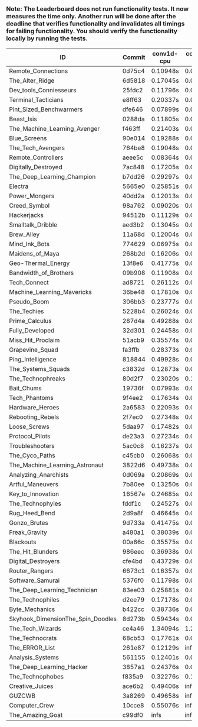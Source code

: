 ### Note: The Leaderboard does not run functionality tests. It now measures the time only. Another run will be done after the deadline that verifies functionality and invalidates all timings for failing functionality. You should verify the functionality locally by running the tests.

|ID|Commit|conv1d-cpu|conv1d-gpu|DWSPConv2D-gpu|gemm-gpu|avg|
|-|-|-|-|-|-|-|
|Remote_Connections|0d75c4|0.10948s|0.04359s|2.93536s|1.81430s|1.22568s|
|The_Alter_Ridge|6d5818|0.17045s|0.09764s|3.07009s|1.79788s|1.28402s|
|Dev_tools_Conniesseurs|25fdc2|0.11796s|0.04665s|3.07797s|1.90383s|1.28660s|
|Terminal_Tacticians|e8ff63|0.20337s|0.06695s|3.09010s|1.91221s|1.31816s|
|Pint_Sized_Benchwarmers|dfe646|0.07899s|0.05379s|3.19245s|1.97161s|1.32421s|
|Beast_Isis|0288da|0.11805s|0.08973s|3.19534s|1.92954s|1.33316s|
|The_Machine_Learning_Avenger|f463ff|0.21403s|0.06602s|3.12807s|1.99091s|1.34975s|
|Blue_Screens|90e014|0.19288s|0.06468s|3.12896s|2.04319s|1.35743s|
|The_Tech_Avengers|764be8|0.19048s|0.06143s|3.25813s|1.98497s|1.37375s|
|Remote_Controllers|aeee5c|0.08364s|0.04744s|3.39727s|1.97293s|1.37532s|
|Digitally_Destroyed|7ac848|0.17205s|0.06588s|3.29953s|1.97570s|1.37829s|
|The_Deep_Learning_Champion|b7dd26|0.29297s|0.07216s|3.18615s|1.97088s|1.38054s|
|Electra|5665e0|0.25851s|0.06569s|3.23046s|1.98036s|1.38375s|
|Power_Mongers|40dd2a|0.12013s|0.04765s|3.32755s|2.05230s|1.38691s|
|Creed_Symbol|98a762|0.09020s|0.04566s|3.42094s|2.00009s|1.38922s|
|Hackerjacks|94512b|0.11129s|0.06346s|3.34607s|2.07046s|1.39782s|
|Smalltalk_Dribble|aed3b2|0.13045s|0.07342s|3.42735s|1.96995s|1.40029s|
|Brew_Alley|11a68d|0.12004s|0.04756s|3.39227s|2.04169s|1.40039s|
|Mind_Ink_Bots|774629|0.06975s|0.06509s|3.38729s|2.11335s|1.40887s|
|Maidens_of_Maya|268b2d|0.16206s|0.06603s|3.18036s|2.23156s|1.41000s|
|Geo-Thermal_Energy|13f8e6|0.41775s|0.07330s|3.19826s|1.96864s|1.41449s|
|Bandwidth_of_Brothers|09b908|0.11908s|0.06955s|3.35762s|2.11206s|1.41458s|
|Tech_Connect|ad8721|0.26112s|0.07082s|3.21292s|2.20856s|1.43836s|
|Machine_Learning_Mavericks|36be48|0.17810s|0.07291s|3.22590s|2.29983s|1.44418s|
|Pseudo_Boom|306bb3|0.23777s|0.05073s|3.35935s|2.13140s|1.44481s|
|The_Techies|5228b4|0.26024s|0.07731s|3.17479s|2.27292s|1.44632s|
|Prime_Calculus|287d4a|0.49288s|0.06277s|3.21615s|2.02309s|1.44872s|
|Fully_Developed|32d301|0.24458s|0.06436s|3.17135s|2.31755s|1.44946s|
|Miss_Hit_Proclaim|51acb9|0.35574s|0.07217s|3.32508s|2.05577s|1.45219s|
|Grapevine_Squad|fa3ffb|0.28373s|0.07293s|3.48638s|2.01661s|1.46491s|
|Ping_Intelligence|818844|0.49928s|0.06002s|3.27923s|2.04496s|1.47087s|
|The_Systems_Squads|c3832d|0.12873s|0.04673s|3.49601s|2.24588s|1.47934s|
|The_Technophreaks|80d2f7|0.23020s|0.14671s|3.41986s|2.15465s|1.48786s|
|Bait_Chums|19736f|0.07993s|0.07228s|3.39247s|2.42690s|1.49290s|
|Tech_Phantoms|9f4ee2|0.17634s|0.09166s|3.56547s|2.16358s|1.49926s|
|Hardware_Heroes|2a6583|0.22093s|0.07464s|3.48301s|2.23900s|1.50439s|
|Rebooting_Rebels|2f7ec0|0.27348s|0.07140s|3.48669s|2.22984s|1.51535s|
|Loose_Screws|5daa97|0.17482s|0.07040s|3.60657s|2.21502s|1.51670s|
|Protocol_Pilots|de23a3|0.27234s|0.07410s|3.52408s|2.22920s|1.52493s|
|Troubleshooters|5ac0c8|0.16237s|0.06613s|3.65813s|2.23266s|1.52982s|
|The_Cyco_Paths|c45cb0|0.26068s|0.08058s|3.56504s|2.22647s|1.53319s|
|The_Machine_Learning_Astronaut|3822d6|0.49738s|0.07693s|3.37873s|2.19812s|1.53779s|
|Analyzing_Anarchists|0d069a|0.20869s|0.05193s|3.52068s|2.37764s|1.53974s|
|Artful_Maneuvers|7b80ee|0.13250s|0.07996s|3.61891s|2.32762s|1.53974s|
|Key_to_Innovation|16567e|0.24685s|0.05283s|3.66994s|2.19367s|1.54082s|
|The_Technophyles|fddf1c|0.24527s|0.04778s|3.64596s|2.26481s|1.55096s|
|Rug_Heed_Bend|2d9a8f|0.46645s|0.06270s|3.29423s|2.38985s|1.55331s|
|Gonzo_Brutes|9d733a|0.41475s|0.05124s|3.52850s|2.22943s|1.55598s|
|Freak_Gravity|a480a1|0.38039s|0.08206s|3.54536s|2.23664s|1.56111s|
|Blackouts|00a66c|0.35575s|0.07312s|3.46659s|2.35498s|1.56261s|
|The_Hit_Blunders|986eec|0.36938s|0.06720s|3.57303s|2.24958s|1.56480s|
|Digital_Destroyers|cfe4bd|0.43729s|0.06595s|3.39739s|2.36422s|1.56621s|
|Router_Rangers|6673c1|0.16357s|0.07355s|3.80462s|2.25765s|1.57485s|
|Software_Samurai|5376f0|0.11798s|0.04716s|3.41044s|2.89436s|1.61749s|
|The_Deep_Learning_Technician|83ee03|0.25881s|0.06650s|3.20163s|2.97736s|1.62607s|
|The_Technophiles|d2ee79|0.17178s|0.04952s|3.36550s|3.10777s|1.67364s|
|Byte_Mechanics|b422cc|0.38736s|0.05215s|3.75277s|2.53444s|1.68168s|
|Skyhook_DimensionThe_Spin_Doodles|8d273b|0.59434s|0.06673s|3.30770s|2.78033s|1.68727s|
|The_Tech_Wizards|ce4a46|1.34094s|1.28846s|3.19092s|2.33887s|2.03980s|
|The_Technocrats|68cb53|0.17761s|0.08664s|3.37916s|6.00934s|2.41319s|
|The_ERROR_List|261e87|0.12129s|infs|3.57696s|2.27854s|infs|
|Analysis_Systems|561155|0.12401s|0.04771s|infs|infs|infs|
|The_Deep_Learning_Hacker|3857a1|0.24376s|0.07148s|infs|2.06697s|infs|
|The_Technophobes|f835a9|0.32276s|0.19423s|infs|2.15694s|infs|
|Creative_Juices|ace6b2|0.49406s|infs|infs|4.77078s|infs|
|GUZCWB|3a8269|0.49658s|infs|infs|4.72783s|infs|
|Computer_Crew|10cce8|0.55076s|infs|infs|4.87966s|infs|
|The_Amazing_Goat|c99df0|infs|infs|infs|2.04435s|infs|
